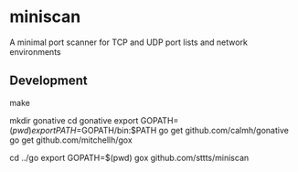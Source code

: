 miniscan
========

A minimal port scanner for TCP and UDP port lists and network environments

Development
-----------

make

mkdir gonative
cd gonative
export GOPATH=$(pwd)
export PATH=$GOPATH/bin:$PATH
go get github.com/calmh/gonative
go get github.com/mitchellh/gox

cd ../go
export GOPATH=$(pwd)
gox github.com/sttts/miniscan
